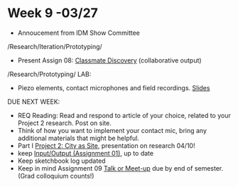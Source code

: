 # Week 9 -03/27

* Annoucement from IDM Show Committee 

/Research/Iteration/Prototyping/
* Present Assign 08: [Classmate Discovery](classmate_discovery.md) (collaborative output)

/Research/Prototyping/
LAB:
* Piezo elements, contact microphones and field recordings. [Slides](https://docs.google.com/presentation/d/1VT_Q3HQsMwSCNFpf19KNtZBbpVUvbHgCPsNizOGO75A/edit?usp=sharing)  


DUE NEXT WEEK:
* REQ Reading: Read and respond to article of your choice, related to your Project 2 research. Post on site. 
* Think of how you want to implement your contact mic, bring any additional materials that might be helpful.
* Part I [Project 2: City as Site](city_as_site.md), presentation on research 04/10! 
* keep [Input/Output (Assignment 01),](constant_inputoutput.md) up to date  
* Keep sketchbook log updated
* Keep in mind Assignment 09 [Talk or Meet-up](visit_talk_meetup.md) due by end of semester. (Grad colloquium counts!)
